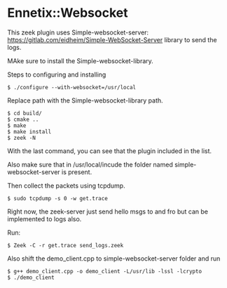 
Ennetix::Websocket
=================================
This zeek plugin uses Simple-websocket-server: https://gitlab.com/eidheim/Simple-WebSocket-Server library to send the logs. 

MAke sure to install the Simple-websocket-library.

Steps to configuring and installing
```
$ ./configure --with-websocket=/usr/local
```
Replace path with the Simple-websocket-library path.

```
$ cd build/
$ cmake ..
$ make
$ make install
$ zeek -N
```
With the last command, you can see that the plugin included in the list.

Also make sure that in /usr/local/incude the folder named simple-websocket-server is present.

Then collect the packets using tcpdump. 
```
$ sudo tcpdump -s 0 -w get.trace
```
Right now, the zeek-server just send hello msgs to and fro but can be implemented to logs also.

Run:
```
$ Zeek -C -r get.trace send_logs.zeek
```

Also shift the demo_client.cpp to simple-websocket-server folder and run 
```
$ g++ demo_client.cpp -o demo_client -L/usr/lib -lssl -lcrypto 
$ ./demo_client
```
